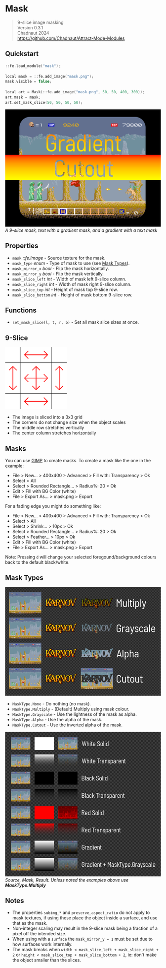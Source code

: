 # Mask

> 9-slice image masking  
> Version 0.3.1  
> Chadnaut 2024  
> https://github.com/Chadnaut/Attract-Mode-Modules

## Quickstart

```cpp
::fe.load_module("mask");

local mask = ::fe.add_image("mask.png");
mask.visible = false;

local art = Mask(::fe.add_image("mask.png", 50, 50, 400, 300));
art.mask = mask;
art.set_mask_slice(50, 50, 50, 50);
```

![Example](example.png)\
*A 9-slice mask, text with a gradient mask, and a gradient with a text mask*

## Properties

- `mask` *::fe.Image* - Source texture for the mask.
- `mask_type` *enum* - Type of mask to use (see [Mask Types](#mask-types)).
- `mask_mirror_x` *bool* - Flip the mask horizontally.
- `mask_mirror_y` *bool* - Flip the mask vertically.
- `mask_slice_left` *int* - Width of mask left 9-slice column.
- `mask_slice_right` *int* - Width of mask right 9-slice column.
- `mask_slice_top` *int* - Height of mask top 9-slice row.
- `mask_slice_bottom` *int* - Height of mask bottom 9-slice row.

## Functions

- `set_mask_slice(l, t, r, b)` - Set all mask slice sizes at once.

## 9-Slice

![Example](example-slice.png)

- The image is sliced into a 3x3 grid
- The corners do not change size when the object scales
- The middle row stretches vertically
- The center column stretches horizontally

## Masks

You can use [GIMP](https://www.gimp.org/downloads/) to create masks. To create a mask like the one in the example:
- File > New... > 400x400 > Advanced > Fill with: Transparency > Ok
- Select > All
- Select > Rounded Rectangle... > Radius%: 20 > Ok
- Edit > Fill with BG Color (white)
- File > Export As... > mask.png > Export

For a fading edge you might do something like:
- File > New... > 400x400 > Advanced > Fill with: Transparency > Ok
- Select > All
- Select > Shrink... > 10px > Ok
- Select > Rounded Rectangle... > Radius%: 20 > Ok
- Select > Feather... > 10px > Ok
- Edit > Fill with BG Color (white)
- File > Export As... > mask.png > Export

Note: Pressing `d` will change your selected foregound/background colours back to the default black/white.

## Mask Types

![Example](example3.png)

- `MaskType.None` - Do nothing (no mask).
- `MaskType.Multiply` - (Default) Multiply using mask colour.
- `MaskType.Grayscale` - Use the lightness of the mask as alpha.
- `MaskType.Alpha` - Use the alpha of the mask.
- `MaskType.Cutout` - Use the inverted alpha of the mask.

![Example](example2.png)\
*Source, Mask, Result. Unless noted the examples above use **MaskType.Multiply***

## Notes

- The properties `subimg_*` and `preserve_aspect_ratio` do not apply to mask textures, if using these place the object inside a surface, and use that as the mask.
- Non-integer scaling may result in the 9-slice mask being a fraction of a pixel off the intended size.
- When using with a `surface` the `mask_mirror_y = 1` must be set due to how surfaces work internally.
- The mask breaks when `width < mask_slice_left + mask_slice_right + 2` or `height < mask_slice_top + mask_slice_bottom + 2`, ie: don't make the object smaller than the slices.
